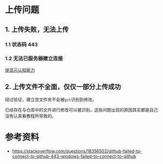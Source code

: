 # 上传问题

## 1. 上传失败，无法上传

### 1.1 状态码 443

### 1.2 无法已服务器建立连接









[提高元认知能力](https://stackoverflow.com/questions/18356502/github-failed-to-connect-to-github-443-windows-failed-to-connect-to-github)



## 2. 上传文件不全面，仅仅一部分上传成功

经过验证，建立空文件夹不会被`git`识别到修改。

已经存在与仓库中的文件进行修改可以被识别。这些问题出现的原因其实都是自己没有认真看教程所导致的。







# 参考资料

* https://stackoverflow.com/questions/18356502/github-failed-to-connect-to-github-443-windows-failed-to-connect-to-github

